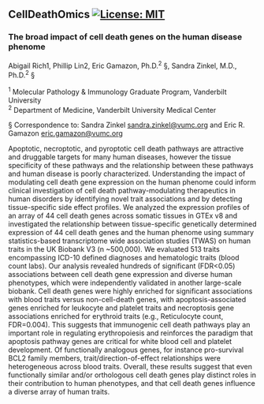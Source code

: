 ## CellDeathOmics [![License: MIT](https://img.shields.io/badge/License-MIT-yellow.svg)](https://github.com/gamazonlab/CellDeathOmics/blob/main/LICENSE)

### The broad impact of cell death genes on the human disease phenome

Abigail Rich1, Phillip Lin2, Eric Gamazon, Ph.D.<sup>2</sup> §, Sandra Zinkel, M.D., Ph.D.<sup>2</sup> §  

<sup>1</sup> Molecular Pathology & Immunology Graduate Program, Vanderbilt University  
<sup>2</sup> Department of Medicine, Vanderbilt University Medical Center  

§ Correspondence to: Sandra Zinkel <sandra.zinkel@vumc.org> and Eric R. Gamazon <eric.gamazon@vumc.org>  

Apoptotic, necroptotic, and pyroptotic cell death pathways are attractive and druggable targets for many human diseases, however the tissue specificity of these pathways and the relationship between these pathways and human disease is poorly characterized. Understanding the impact of modulating cell death gene expression on the human phenome could inform clinical investigation of cell death pathway-modulating therapeutics in human disorders by identifying novel trait associations and by detecting tissue-specific side effect profiles. We analyzed the expression profiles of an array of 44 cell death genes across somatic tissues in GTEx v8 and investigated the relationship between tissue-specific genetically determined expression of 44 cell death genes and the human phenome using summary statistics-based transcriptome wide association studies (TWAS) on human traits in the UK Biobank V3 (n ~500,000). We evaluated 513 traits encompassing ICD-10 defined diagnoses and hematologic traits (blood count labs). Our analysis revealed hundreds of significant (FDR<0.05) associations between cell death gene expression and diverse human phenotypes, which were independently validated in another large-scale biobank. Cell death genes were highly enriched for significant associations with blood traits versus non-cell-death genes, with apoptosis-associated genes enriched for leukocyte and platelet traits and necroptosis gene associations enriched for erythroid traits (e.g., Reticulocyte count, FDR=0.004). This suggests that immunogenic cell death pathways play an important role in regulating erythropoiesis and reinforces the paradigm that apoptosis pathway genes are critical for white blood cell and platelet development. Of functionally analogous genes, for instance pro-survival BCL2 family members, trait/direction-of-effect relationships were heterogeneous across blood traits. Overall, these results suggest that even functionally similar and/or orthologous cell death genes play distinct roles in their contribution to human phenotypes, and that cell death genes influence a diverse array of human traits.
